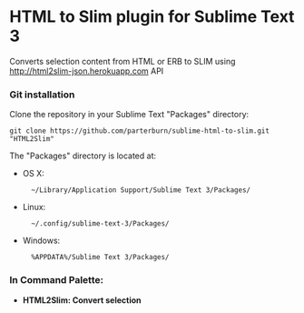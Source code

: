 # HTML to Slim plugin for Sublime Text 3

Converts selection content from HTML or ERB to SLIM using http://html2slim-json.herokuapp.com API

### Git installation

Clone the repository in your Sublime Text "Packages" directory:

    git clone https://github.com/parterburn/sublime-html-to-slim.git "HTML2Slim"

The "Packages" directory is located at:

* OS X:

        ~/Library/Application Support/Sublime Text 3/Packages/

* Linux:

        ~/.config/sublime-text-3/Packages/

* Windows:

        %APPDATA%/Sublime Text 3/Packages/


### In Command Palette:

* **HTML2Slim: Convert selection**
